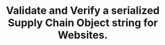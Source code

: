 ---
title: Validate and Verify a serialized Supply Chain Object string for Websites.
excerpt: ''
api:
  file: supply-chain-object-validation-and-verification-api-scovv-api.json
  operationId: validateVerifyWebsiteSingle
deprecated: false
hidden: false
metadata:
  title: ''
  description: ''
  robots: index
next:
  description: ''
---